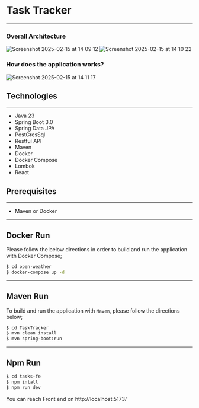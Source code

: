 # Task Tracker 

---
### Overall Architecture
![Screenshot 2025-02-15 at 14 09 12](https://github.com/user-attachments/assets/7deb0986-7ffc-428a-ab97-be04d9030de1)
![Screenshot 2025-02-15 at 14 10 22](https://github.com/user-attachments/assets/2ec71236-53e7-4cf5-b0f8-650bceb42e2d)






### How does the application works?
![Screenshot 2025-02-15 at 14 11 17](https://github.com/user-attachments/assets/a4ae520f-2e62-43c1-8441-e7a4b760a080)


## Technologies

---
- Java 23
- Spring Boot 3.0
- Spring Data JPA
- PostGresSql
- Restful API
- Maven  
- Docker
- Docker Compose
- Lombok
- React



## Prerequisites

---
- Maven or Docker
---

## Docker Run
Please follow the below directions in order to build and run the application with Docker Compose;

```sh
$ cd open-weather
$ docker-compose up -d
```


---
## Maven Run
To build and run the application with `Maven`, please follow the directions below;

```sh
$ cd TaskTracker
$ mvn clean install
$ mvn spring-boot:run
```

---
## Npm Run
```sh
$ cd tasks-fe
$ npm intall
$ npm run dev
```
You can reach Front end on  http://localhost:5173/
